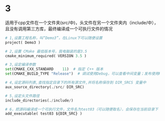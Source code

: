 # 3
适用于cpp文件在一个文件夹(src/中)，头文件在另一个文件夹内（include/中），且没有调用第三方库，最终编译成一个可执行文件的情况

```py
# 1,设置工程名称，叫“Demo3”，在Linux下可以随便设置
project( Demo3 )

# 2,设置 CMake 最低版本号，我电脑装的是3.5
cmake_minimum_required( VERSION 3.5 )

# 3,设定编译参数
set(CMAKE_CXX_STANDARD    11)  # 指定 C++ 版本
set(CMAKE_BUILD_TYPE "Release")  # 调试使用Debug，可以查看中间变量；发布使用Release，运行速度快

# 4,设定源码列表,查找指定目录下的所有源文件,并将名称保存到 DIR_SRCS 变量中
aux_source_directory(./src/ DIR_SRC)

# 5,设定头文件路径
include_directories(./include/)

# 6，把源码编译成一个可执行文件，文件名为test03（可以随便取名），会保存在当前目录下
add_executable( test03 ${DIR_SRC} )
```
